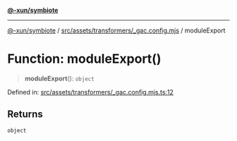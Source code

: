 [**@-xun/symbiote**](../../../../../README.md)

***

[@-xun/symbiote](../../../../../README.md) / [src/assets/transformers/\_gac.config.mjs](../README.md) / moduleExport

# Function: moduleExport()

> **moduleExport**(): `object`

Defined in: [src/assets/transformers/\_gac.config.mjs.ts:12](https://github.com/Xunnamius/symbiote/blob/0bafa3046d16effe919127463c68cff1fb657848/src/assets/transformers/_gac.config.mjs.ts#L12)

## Returns

`object`
